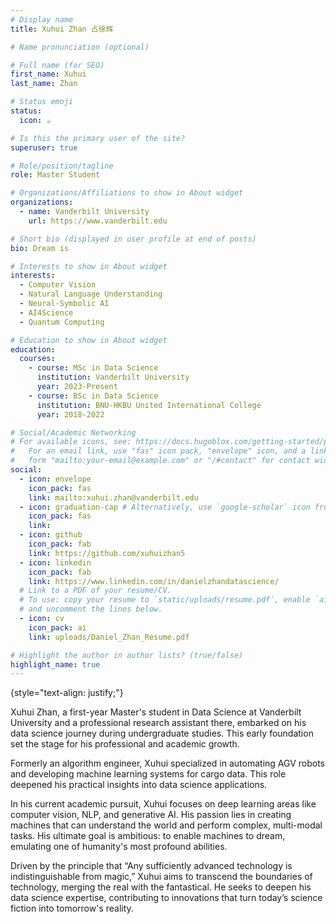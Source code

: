 ```yaml
---
# Display name
title: Xuhui Zhan 占徐辉

# Name pronunciation (optional)

# Full name (for SEO)
first_name: Xuhui
last_name: Zhan

# Status emoji
status:
  icon: ☕️

# Is this the primary user of the site?
superuser: true

# Role/position/tagline
role: Master Student

# Organizations/Affiliations to show in About widget
organizations:
  - name: Vanderbilt University
    url: https://www.vanderbilt.edu

# Short bio (displayed in user profile at end of posts)
bio: Dream is 

# Interests to show in About widget
interests:
  - Computer Vision
  - Natural Language Understanding
  - Neural-Symbolic AI
  - AI4Science
  - Quantum Computing

# Education to show in About widget
education:
  courses:
    - course: MSc in Data Science
      institution: Vanderbilt University
      year: 2023-Present
    - course: BSc in Data Science
      institution: BNU-HKBU United International College
      year: 2018-2022

# Social/Academic Networking
# For available icons, see: https://docs.hugoblox.com/getting-started/page-builder/#icons
#   For an email link, use "fas" icon pack, "envelope" icon, and a link in the
#   form "mailto:your-email@example.com" or "/#contact" for contact widget.
social:
  - icon: envelope
    icon_pack: fas
    link: mailto:xuhui.zhan@vanderbilt.edu
  - icon: graduation-cap # Alternatively, use `google-scholar` icon from `ai` icon pack
    icon_pack: fas
    link: 
  - icon: github
    icon_pack: fab
    link: https://github.com/xuhuizhan5
  - icon: linkedin
    icon_pack: fab
    link: https://www.linkedin.com/in/danielzhandatascience/
  # Link to a PDF of your resume/CV.
  # To use: copy your resume to `static/uploads/resume.pdf`, enable `ai` icons in `params.yaml`,
  # and uncomment the lines below.
  - icon: cv
    icon_pack: ai
    link: uploads/Daniel_Zhan_Resume.pdf

# Highlight the author in author lists? (true/false)
highlight_name: true
---
```


{style="text-align: justify;"}

Xuhui Zhan, a first-year Master's student in Data Science at Vanderbilt University and a professional research assistant there, embarked on his data science journey during undergraduate studies. This early foundation set the stage for his professional and academic growth.

Formerly an algorithm engineer, Xuhui specialized in automating AGV robots and developing machine learning systems for cargo data. This role deepened his practical insights into data science applications.

In his current academic pursuit, Xuhui focuses on deep learning areas like computer vision, NLP, and generative AI. His passion lies in creating machines that can understand the world and perform complex, multi-modal tasks. His ultimate goal is ambitious: to enable machines to dream, emulating one of humanity's most profound abilities.

Driven by the principle that “Any sufficiently advanced technology is indistinguishable from magic,” Xuhui aims to transcend the boundaries of technology, merging the real with the fantastical. He seeks to deepen his data science expertise, contributing to innovations that turn today’s science fiction into tomorrow's reality.
